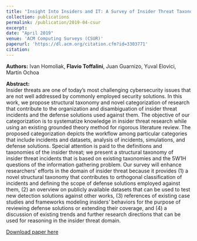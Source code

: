 ```yaml
---
title: "Insight Into Insiders and IT: A Survey of Insider Threat Taxonomies, Analysis, Modeling, and Countermeasures"
collection: publications
permalink: /publication/2019-04-csur
excerpt:
date: "April 2019"
venue: 'ACM Computing Surveys (CSUR)'
paperurl: 'https://dl.acm.org/citation.cfm?id=3303771'
citation:
---
```


**Authors:** Ivan Homoliak, **Flavio Toffalini**, Juan Guarnizo, Yuval Elovici, Mart&iacute;n Ochoa

**Abstract:**  
Insider threats are one of today’s most challenging cybersecurity issues that are not well addressed by commonly employed security solutions. In this work, we propose structural taxonomy and novel categorization of research that contribute to the organization and disambiguation of insider threat incidents and the defense solutions used against them. The objective of our categorization is to systematize knowledge in insider threat research while using an existing grounded theory method for rigorous literature review. The proposed categorization depicts the workflow among particular categories that include incidents and datasets, analysis of incidents, simulations, and defense solutions. Special attention is paid to the definitions and taxonomies of the insider threat; we present a structural taxonomy of insider threat incidents that is based on existing taxonomies and the 5W1H questions of the information gathering problem. Our survey will enhance researchers’ efforts in the domain of insider threat because it provides (1) a novel structural taxonomy that contributes to orthogonal classification of incidents and defining the scope of defense solutions employed against them, (2) an overview on publicly available datasets that can be used to test new detection solutions against other works, (3) references of existing case studies and frameworks modeling insiders’ behaviors for the purpose of reviewing defense solutions or extending their coverage, and (4) a discussion of existing trends and further research directions that can be used for reasoning in the insider threat domain.

[Download paper here](https://dl.acm.org/citation.cfm?id=3303771)
